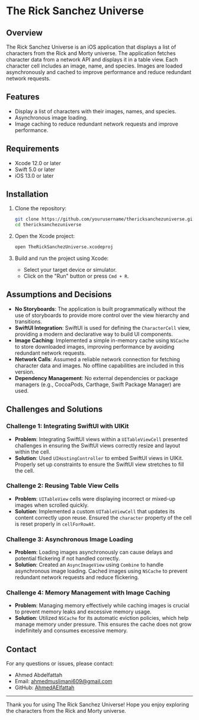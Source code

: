 # The Rick Sanchez Universe

## Overview

The Rick Sanchez Universe is an iOS application that displays a list of characters from the Rick and Morty universe. The application fetches character data from a network API and displays it in a table view. Each character cell includes an image, name, and species. Images are loaded asynchronously and cached to improve performance and reduce redundant network requests.

## Features

- Display a list of characters with their images, names, and species.
- Asynchronous image loading.
- Image caching to reduce redundant network requests and improve performance.

## Requirements

- Xcode 12.0 or later
- Swift 5.0 or later
- iOS 13.0 or later

## Installation

1. Clone the repository:
   ```bash
   git clone https://github.com/yourusername/thericksanchezuniverse.git
   cd thericksanchezuniverse
   ```

2. Open the Xcode project:
   ```bash
   open TheRickSanchezUniverse.xcodeproj
   ```

3. Build and run the project using Xcode:
   - Select your target device or simulator.
   - Click on the "Run" button or press `Cmd + R`.

## Assumptions and Decisions

- **No Storyboards**: The application is built programmatically without the use of storyboards to provide more control over the view hierarchy and transitions.
- **SwiftUI Integration**: SwiftUI is used for defining the `CharacterCell` view, providing a modern and declarative way to build UI components.
- **Image Caching**: Implemented a simple in-memory cache using `NSCache` to store downloaded images, improving performance by avoiding redundant network requests.
- **Network Calls**: Assumed a reliable network connection for fetching character data and images. No offline capabilities are included in this version.
- **Dependency Management**: No external dependencies or package managers (e.g., CocoaPods, Carthage, Swift Package Manager) are used.

## Challenges and Solutions

### Challenge 1: Integrating SwiftUI with UIKit

- **Problem**: Integrating SwiftUI views within a `UITableViewCell` presented challenges in ensuring the SwiftUI views correctly resize and layout within the cell.
- **Solution**: Used `UIHostingController` to embed SwiftUI views in UIKit. Properly set up constraints to ensure the SwiftUI view stretches to fill the cell.

### Challenge 2: Reusing Table View Cells

- **Problem**: `UITableView` cells were displaying incorrect or mixed-up images when scrolled quickly.
- **Solution**: Implemented a custom `UITableViewCell` that updates its content correctly upon reuse. Ensured the `character` property of the cell is reset properly in `cellForRowAt`.

### Challenge 3: Asynchronous Image Loading

- **Problem**: Loading images asynchronously can cause delays and potential flickering if not handled correctly.
- **Solution**: Created an `AsyncImageView` using `Combine` to handle asynchronous image loading. Cached images using `NSCache` to prevent redundant network requests and reduce flickering.

### Challenge 4: Memory Management with Image Caching

- **Problem**: Managing memory effectively while caching images is crucial to prevent memory leaks and excessive memory usage.
- **Solution**: Utilized `NSCache` for its automatic eviction policies, which help manage memory under pressure. This ensures the cache does not grow indefinitely and consumes excessive memory.

## Contact

For any questions or issues, please contact:

- Ahmed Abdelfattah
- Email: ahmedmuslimani609@gmail.com
- GitHub: [AhmedAElfattah](https://github.com/AhmedAElfattah)

---

Thank you for using The Rick Sanchez Universe! Hope you enjoy exploring the characters from the Rick and Morty universe.
